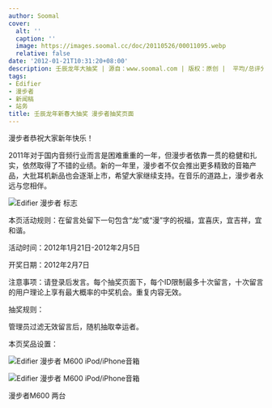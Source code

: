 ```yaml
---
author: Soomal
cover:
  alt: ''
  caption: ''
  image: https://images.soomal.cc/doc/20110526/00011095.webp
  relative: false
date: '2012-01-21T10:31:20+08:00'
description: 壬辰龙年大抽奖 | 源自：www.soomal.com | 版权：原创 |  平均/总评分：07.71/54
tags:
- Edifier
- 漫步者
- 新闻稿
- 站务
title: 壬辰龙年新春大抽奖 漫步者抽奖页面
---
```


漫步者恭祝大家新年快乐！



2011年对于国内音频行业而言是困难重重的一年，但漫步者依靠一贯的稳健和扎实，依然取得了不错的业绩。新的一年里，漫步者不仅会推出更多精致的音箱产品，大批耳机新品也会逐渐上市，希望大家继续支持。在音乐的道路上，漫步者永远与您相伴。



![Edifier 漫步者 标志](https://images.soomal.cc/doc/20110528/00011158.webp)



本页活动规则：在留言处留下一句包含“龙”或“漫”字的祝福，宜喜庆，宜吉祥，宜和谐。



活动时间：2012年1月21日-2012年2月5日



开奖日期：2012年2月7日



注意事项：请登录后发言。每个抽奖页面下，每个ID限制最多十次留言，十次留言的用户理论上享有最大概率的中奖机会。重复内容无效。



抽奖规则：



管理员过滤无效留言后，随机抽取幸运者。



本页奖品设置：



![Edifier 漫步者 M600 iPod/iPhone音箱](https://images.soomal.cc/doc/20110526/00011095.webp)



![Edifier 漫步者 M600 iPod/iPhone音箱](https://images.soomal.cc/doc/20110526/00011096.webp)



漫步者M600 两台